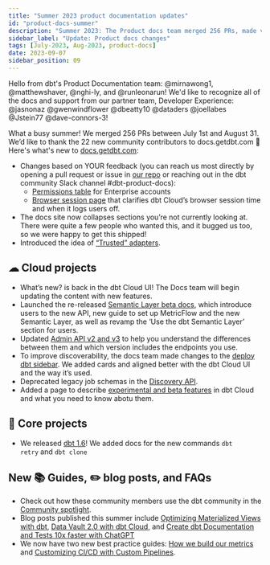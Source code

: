```yaml
---
title: "Summer 2023 product documentation updates"
id: "product-docs-summer"
description: "Summer 2023: The Product docs team merged 256 PRs, made various updates to dbt Cloud and Core, such as adding What's New, writing Semantic Layer beta docs, releasing dbt 1.6 docs and more!"
sidebar_label: "Update: Product docs changes"
tags: [July-2023, Aug-2023, product-docs]
date: 2023-09-07
sidebar_position: 09
---
```


Hello from dbt's Product Documentation team: @mirnawong1, @matthewshaver, @nghi-ly, and @runleonarun! We'd like to recognize all of the docs and support from our partner team, Developer Experience: @jasnonaz @gwenwindflower @dbeatty10 @dataders @joellabes @Jstein77 @dave-connors-3! 

What a busy summer! We merged 256 PRs between July 1st and August 31. We’d like to thank the 22 new community contributors to docs.getdbt.com :pray: Here's what's new to [docs.getdbt.com](http://docs.getdbt.com/):

* Changes based on YOUR feedback (you can reach us most directly by opening a pull request or issue in [our repo](https://github.com/dbt-labs/docs.getdbt.com) or reaching out in the dbt community Slack channel #dbt-product-docs): 
	- [Permissions table](https://docs.getdbt.com/docs/cloud/manage-access/enterprise-permissions) for Enterprise accounts
	- [Browser session page](https://docs.getdbt.com/docs/cloud/about-cloud/browsers#browser-sessions) that clarifies dbt Cloud’s browser session time and when it logs users off.
* The docs site now collapses sections you’re not currently looking at. There were quite a few people who wanted this, and it bugged us too, so we were happy to get this shipped!
* Introduced the idea of [“Trusted” adapters](/docs/supported-data-platforms#types-of-adapters).

## ☁ Cloud projects

* What’s new? is back in the dbt Cloud UI! The Docs team will begin updating the content with new features.
* Launched the re-released [Semantic Layer beta docs](/docs/use-dbt-semantic-layer/dbt-sl), which introduce users to the new API, new guide to set up MetricFlow and the new Semantic Layer, as well as revamp the ‘Use the dbt Semantic Layer’ section for users.
* Updated [Admin API v2 and v3](/docs/dbt-cloud-apis/admin-cloud-api) to help you understand the differences between them and which version includes the endpoints you use.
* To improve discoverability, the docs team made changes to the [deploy dbt sidebar](/docs/deploy/deployments). We added cards and aligned better with the dbt Cloud UI and the way it’s used.
* Deprecated legacy job schemas in the [Discovery API](/docs/dbt-cloud-apis/discovery-api).
* Added a page to describe [experimental and beta features](/docs/dbt-versions/experimental-features) in dbt Cloud and what you need to know abotu them.

## 🎯 Core projects

* We released [dbt 1.6](/guides/migration/versions/upgrading-to-v1.6)! We added docs for the new commands `dbt retry` and `dbt clone`

## New 📚 Guides, ✏️ blog posts, and FAQs
* Check out how these community members use the dbt community in the [Community spotlight](/community/spotlight). 
* Blog posts published this summer include [Optimizing Materialized Views with dbt](/blog/announcing-materialized-views),  [Data Vault 2.0 with dbt Cloud](/blog/data-vault-with-dbt-cloud), and [Create dbt Documentation and Tests 10x faster with ChatGPT](/blog/create-dbt-documentation-10x-faster-with-chatgpt) 
* We now have two new best practice guides: [How we build our metrics](/guides/best-practices/how-we-build-our-metrics/semantic-layer-1-intro) and [Customizing CI/CD with Custom Pipelines](/guides/orchestration/custom-cicd-pipelines/1-cicd-background).
